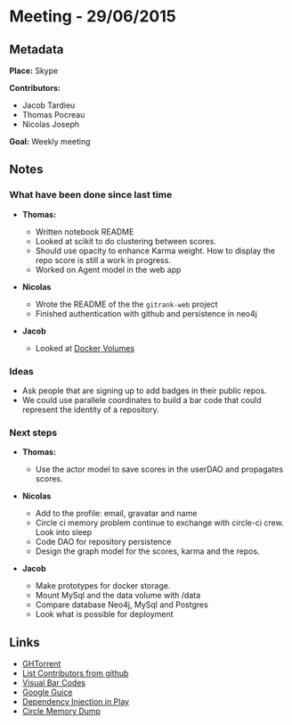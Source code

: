# Meeting - 29/06/2015

## Metadata

**Place:** Skype

**Contributors:**

* Jacob Tardieu
* Thomas Pocreau
* Nicolas Joseph

**Goal:** Weekly meeting

## Notes

### What have been done since last time
* **Thomas:**
	* Written notebook README
	* Looked at scikit to do clustering between scores.
	* Should use opacity to enhance Karma weight. How to display the repo score is still a work in progress.
	* Worked on Agent model in the web app

* **Nicolas**
	* Wrote the README of the the `gitrank-web` project
	* Finished authentication with github and persistence in neo4j

* **Jacob**
	* Looked at [Docker Volumes](https://docs.docker.com/userguide/dockervolumes/)

### Ideas
* Ask people that are signing up to add badges in their public repos.
* We could use parallele coordinates to build a bar code that could represent the identity of a repository.

### Next steps
* **Thomas:**
	* Use the actor model to save scores in the userDAO and propagates scores.

* **Nicolas**
	* Add to the profile: email, gravatar and name
	* Circle ci memory problem continue to exchange with circle-ci crew. Look into sleep
	* Code DAO for repository persistence
	* Design the graph model for the scores, karma and the repos.

* **Jacob**
	* Make prototypes for docker storage.
	* Mount MySql and the data volume with /data
	* Compare database Neo4j, MySql and Postgres
	* Look what is possible for deployment

## Links
* [GHTorrent](http://ghtorrent.org/relational.html)
* [List Contributors from github](https://developer.github.com/v3/repos/#list-contributors)
* [Visual Bar Codes](http://www.nytimes.com/newsgraphics/2014/02/14/fashion-week-editors-picks/)
* [Google Guice](https://github.com/google/guice)
* [Dependency Injection in Play](https://www.playframework.com/documentation/2.4.x/ScalaDependencyInjection)
* [Circle Memory Dump](https://circle-artifacts.com/gh/gitlinks/gitrank-web/35/artifacts/0/tmp/memory-usage.txt)
